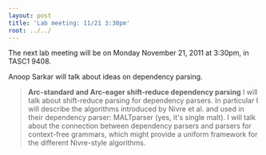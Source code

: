 ```yaml
---
layout: post
title: 'Lab meeting: 11/21 3:30pm'
root: ../../
---
```



The next lab meeting will be on Monday November 21, 2011 at 3:30pm, in TASC1 9408.






Anoop Sarkar will talk about ideas on dependency parsing.


> **Arc-standard and Arc-eager shift-reduce dependency parsing**
> I will talk about shift-reduce parsing for dependency parsers. In particular I will describe the algorithms introduced by Nivre et al. and used in their dependency parser: MALTparser (yes, it's single malt). I will talk about the connection between dependency parsers and parsers for context-free grammars, which might provide a uniform framework for the different Nivre-style algorithms.




